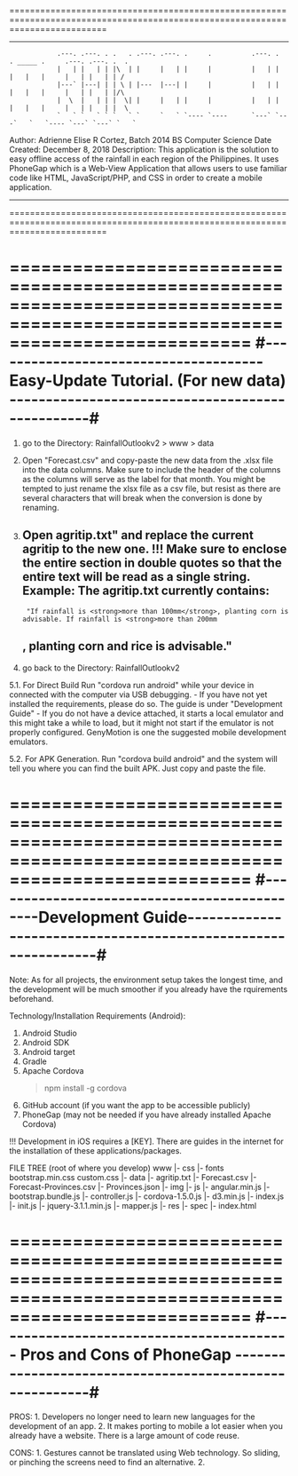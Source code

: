 

===============================================================================================================================
*******************************************************************************************************************************


				.---. .---. . .   . .---. .---. .     .          .---. .   . _____ .     .---. .---. .  .
				|   | |   | | |\  | |     |   | |     |          |   | |   |   |   |     |   | |   | | /
				|---` |---| | | \ | |---  |---| |     |          |   | |   |   |   |     |   | |   | |/\
				|  \  |   | | |  \| |     |   | |     |          |   | |   |   |   |     |   | |   | |  \
				`   ` `   ` ` `   ` `     `   ` `---- `----      `---` `---`   `   `---- `---` `---` `   `

Author: Adrienne Elise R Cortez, Batch 2014 BS Computer Science
Date Created: December 8, 2018
Description: This application is the solution to easy offline access of the rainfall in each region of the Philippines. It uses 
	PhoneGap which is a Web-View Application that allows users to use familiar code like HTML, JavaScript/PHP, and CSS in order
	to create a mobile application. 


*******************************************************************************************************************************
===============================================================================================================================



===============================================================================================================================
#-------------------------------------- Easy-Update Tutorial. (For new data) -------------------------------------------------#
===============================================================================================================================

1. go to the Directory:
	RainfallOutlookv2  >  www  >  data 

2. Open "Forecast.csv" and copy-paste the new data from the .xlsx file into the data columns. Make sure to include the header 
of the columns as the columns will serve as the label for that month. You might be tempted to just rename the xlsx file as a 
csv file, but resist as there are several characters that will break when the conversion is done by renaming.

3. Open agritip.txt" and replace the current agritip to the new one. 
	!!! Make sure to enclose the entire section in double quotes so that the entire text will be read as a single string.
	Example:
	The agritip.txt currently contains:
	---------------
		"If rainfall is <strong>more than 100mm</strong>, planting corn is advisable. If rainfall is <strong>more than 200mm
	</strong>, planting corn and rice is advisable."
	---------------

4. go back to the Directory:
	RainfallOutlookv2

5.1. For Direct Build 
	Run "cordova run android" while your device in connected with the computer via USB debugging.
	- If you have not yet installed the requirements, please do so. The guide is under "Development Guide"
	- If you do not have a device attached, it starts a local emulator and this might take a while to load, but it might not 
	start if the emulator is not properly configured. GenyMotion is one the suggested mobile development emulators.

5.2. For APK Generation.
	Run "cordova build android" and the system will tell you where you can find the built APK. Just copy and paste the file.






===============================================================================================================================
#---------------------------------------------Development Guide---------------------------------------------------------------#
===============================================================================================================================

Note: As for all projects, the environment setup takes the longest time, and the development will be much smoother if you 
already have the rquirements beforehand.

Technology/Installation Requirements (Android):
1. Android Studio
2. Android SDK
3. Android target
4. Gradle
5. Apache Cordova
	> npm install -g cordova
6. GitHub account (if you want the app to be accessible publicly)
7. PhoneGap (may not be needed if you have already installed Apache Cordova)

 !!! Development in iOS requires a [KEY].
 There are guides in the internet for the installation of these applications/packages.


FILE TREE (root of where you develop)
www
 |- css
 	|- fonts
 	bootstrap.min.css
 	custom.css
 |- data
 	|- agritip.txt
 	|- Forecast.csv
 	|- Forecast-Provinces.csv
 	|- Provinces.json
 |- img
 |- js
 	|- angular.min.js
 	|- bootstrap.bundle.js
 	|- controller.js
 	|- cordova-1.5.0.js
 	|- d3.min.js
 	|- index.js
 	|- init.js
 	|- jquery-3.1.1.min.js
 	|- mapper.js
 |- res
 |- spec
 |- index.html



===============================================================================================================================
#------------------------------------------ Pros and Cons of PhoneGap --------------------------------------------------------#
===============================================================================================================================

PROS:
	1. Developers no longer need to learn new languages for the development of an app.
	2. It makes porting to mobile a lot easier when you already have a website. There is a large amount of code reuse.

CONS:
	1. Gestures cannot be translated using Web technology. So sliding, or pinching the screens need to find an alternative.
	2. 



















